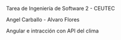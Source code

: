 Tarea de Ingeniería de Software 2 -  CEUTEC

Angel Carballo - 
Alvaro Flores

Angular e intracción con API del clima
